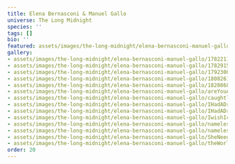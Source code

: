 ```yaml
---
title: Elena Bernasconi & Manuel Gallo
universe: The Long Midnight
species: ''
tags: []
bio: ''
featured: assets/images/the-long-midnight/elena-bernasconi-manuel-gallo/1782211709614039041_1-2.jpg
gallery:
- assets/images/the-long-midnight/elena-bernasconi-manuel-gallo/1782211709614039041_1-2.jpg
- assets/images/the-long-midnight/elena-bernasconi-manuel-gallo/1782915217124433962_1-2.jpg
- assets/images/the-long-midnight/elena-bernasconi-manuel-gallo/1792300951837057469_2-2.jpg
- assets/images/the-long-midnight/elena-bernasconi-manuel-gallo/1808261017635639779_2-2.jpg
- assets/images/the-long-midnight/elena-bernasconi-manuel-gallo/1820868060590621086_1-2.jpg
- assets/images/the-long-midnight/elena-bernasconi-manuel-gallo/areYouAlive-2.png
- assets/images/the-long-midnight/elena-bernasconi-manuel-gallo/caughtlol-2.png
- assets/images/the-long-midnight/elena-bernasconi-manuel-gallo/IHadADream (1)-2.png
- assets/images/the-long-midnight/elena-bernasconi-manuel-gallo/IHadADream-2.png
- assets/images/the-long-midnight/elena-bernasconi-manuel-gallo/IwishIcouldSitNextToYou-2.png
- assets/images/the-long-midnight/elena-bernasconi-manuel-gallo/nameless_guy_mirror-2.png
- assets/images/the-long-midnight/elena-bernasconi-manuel-gallo/nameless_woman-2.png
- assets/images/the-long-midnight/elena-bernasconi-manuel-gallo/SheNeedsHimOnAMarriageLevel-2.png
- assets/images/the-long-midnight/elena-bernasconi-manuel-gallo/theWorldIfWeDontKiss-2.png
order: 20
---
```

